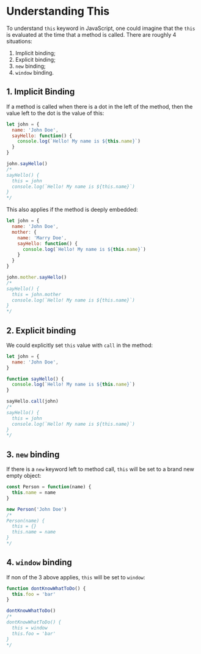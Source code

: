 # Understanding This

To understand `this` keyword in JavaScript, one could imagine that the `this` is evaluated at the time that a method is called. There are roughly 4 situations:
1. Implicit binding;
2. Explicit binding;
3. `new` binding;
4. `window` binding.

## 1. Implicit Binding
If a method is called when there is a dot in the left of the method, then the value left to the dot is the value of this:
```javascript
let john = {
  name: 'John Doe',
  sayHello: function() {
    console.log(`Hello! My name is ${this.name}`)
  }
}

john.sayHello()
/*
sayHello() {
  this = john
  console.log(`Hello! My name is ${this.name}`)
}
*/
```

This also applies if the method is deeply embedded:
```javascript
let john = {
  name: 'John Doe',
  mother: {
    name: 'Marry Doe',
    sayHello: function() {
      console.log(`Hello! My name is ${this.name}`)
    }
  }
}

john.mother.sayHello()
/*
sayHello() {
  this = john.mother
  console.log(`Hello! My name is ${this.name}`)
}
*/
```

## 2. Explicit binding
We could explicitly set `this` value with `call` in the method:
```javascript
let john = {
  name: 'John Doe',
}

function sayHello() {
  console.log(`Hello! My name is ${this.name}`)
}

sayHello.call(john)
/*
sayHello() {
  this = john
  console.log(`Hello! My name is ${this.name}`)
}
*/
```

## 3. `new` binding
If there is a `new` keyword left to method call, `this` will be set to a brand new empty object:
```javascript
const Person = function(name) {
  this.name = name
}

new Person('John Doe')
/*
Person(name) {
  this = {}
  this.name = name
}
*/
```

## 4. `window` binding
If non of the 3 above applies, `this` will be set to `window`:
```javascript
function dontKnowWhatToDo() {
  this.foo = 'bar'
}

dontKnowWhatToDo()
/*
dontKnowWhatToDo() {
  this = window
  this.foo = 'bar'
}
*/
```
